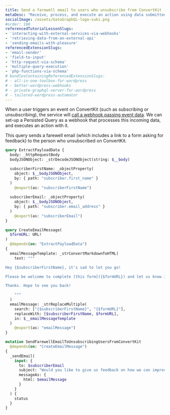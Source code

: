```yaml
---
title: Send a farewell email to users who unsubscribe from ConvertKit (via a webhook)
metaDesc: "Receive, process, and execute an action using data submitted by ConvertKit (or any other service)"
socialImage: /assets/GatoGraphQL-logo-suki.png
#order: 100
referencedTutorialLessonSlugs:
- 'interacting-with-external-services-via-webhooks'
- 'retrieving-data-from-an-external-api'
- 'sending-emails-with-pleasure'
referencedExtensionSlugs:
- 'email-sender'
- 'field-to-input'
- 'http-request-via-schema'
- 'multiple-query-execution'
- 'php-functions-via-schema'
# bundlesContainingReferencedExtensionSlugs:
# - all-in-one-toolbox-for-wordpress
# - better-wordpress-webhooks
# - private-graphql-server-for-wordpress
# - tailored-wordpress-automator
---
```


When a user triggers an event on ConvertKit (such as subscribing or unsubscribing), the service will [call a webhook passing event data](https://developers.convertkit.com/#webhooks). We can set-up a Persisted Query as a webhook that processes this incoming data, and executes an action with it.

This query sends a farewell email (which includes a link to a form asking for feedback) to the person who unsubscribed on ConvertKit.

```graphql
query ExtractPayloadData {
  body: _httpRequestBody
  bodyJSONObject: _strDecodeJSONObject(string: $__body)

  subscriberFirstName: _objectProperty(
    object: $__bodyJSONObject,
    by: { path: "subscriber.first_name" }
  )
    @export(as: "subscriberFirstName")
  
  subscriberEmail: _objectProperty(
    object: $__bodyJSONObject,
    by: { path: "subscriber.email_address" }
  )
    @export(as: "subscriberEmail")
}

query CreateEmailMessage(
  $formURL: URL!
)
  @depends(on: "ExtractPayloadData")
{
  emailMessageTemplate: _strConvertMarkdownToHTML(
    text: """

Hey {$subscriberFirstName}, it's sad to let you go!

Please be welcome to complete [this form]({$formURL}) and let us know if there is anything we can do better.

Thanks. Hope to see you back!

    """
  )
  emailMessage: _strReplaceMultiple(
    search: ["{$subscriberFirstName}", "{$formURL}"],
    replaceWith: [$subscriberFirstName, $formURL],
    in: $__emailMessageTemplate
  )
    @export(as: "emailMessage")
}

mutation SendFarewellEmailToUnsubscribingUsersFromConvertKit
  @depends(on: "CreateEmailMessage")
{
  _sendEmail(
    input: {
      to: $subscriberEmail
      subject: "Would you like to give us feedback on how we can improve?"
      messageAs: {
        html: $emailMessage
      }
    }
  ) {
    status
  }
}
```
